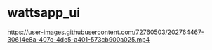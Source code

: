 # wattsapp_ui


https://user-images.githubusercontent.com/72760503/202764467-30614e8a-407c-4de5-a401-573cb900a025.mp4

